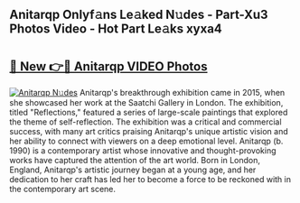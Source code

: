 ## Anitarqp Onlyf𝚊ns Le𝚊ked N𝚞des - Part-Xu3 Photos Video - Hot Part Le𝚊ks xyxa4

# <h2><a href="http://ab73159.deff.icu/?id=Anitarqp">🔗 New 👉🔴 Anitarqp VIDEO Photos</a></h2>

[![Anitarqp N𝚞des](https://i.imgur.com/rIISA9y.gif)](http://ab73159.deff.icu/?id=Anitarqp)
Anitarqp's breakthrough exhibition came in 2015, when she showcased her work at the Saatchi Gallery in London. The exhibition, titled "Reflections," featured a series of large-scale paintings that explored the theme of self-reflection. The exhibition was a critical and commercial success, with many art critics praising Anitarqp's unique artistic vision and her ability to connect with viewers on a deep emotional level. Anitarqp (b. 1990) is a contemporary artist whose innovative and thought-provoking works have captured the attention of the art world. Born in London, England, Anitarqp's artistic journey began at a young age, and her dedication to her craft has led her to become a force to be reckoned with in the contemporary art scene.
